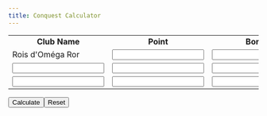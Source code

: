```yaml
---
title: Conquest Calculator
---
```


<table>
<tbody>
<tr>
<td style="text-align: center;"><strong>Club Name</strong></td>
<td style="text-align: center;"><strong>Point</strong></td>
<td style="text-align: center;"><strong>Bonus</strong></td>
</tr>
<tr>
<td>Rois d'Om&eacute;ga Ror</td>
<td><input id="club1p" maxlength="5" name="club1p" required="" type="text" /></td>
<td><input id="club1b" maxlength="2" name="club2b" required="" type="text" /></td>
</tr>
<tr>
<td><input id="club2n" maxlength="5" name="club2n" required="" type="text" /></td>
<td><input id="club2p" maxlength="5" name="club2p" required="" type="text" /></td>
<td><input id="club2b" maxlength="2" name="club2b" required="" type="text" /></td>
</tr>
<tr>
<td><input id="club3n" maxlength="5" name="club3n" required="" type="text" /></td>
<td><input id="club3p" maxlength="5" name="club3p" required="" type="text" /></td>
<td><input id="club3b" maxlength="2" name="club3b" required="" type="text" /></td>
</tr>
</tbody>
</table>
<input type="submit" name="submit" value="Calculate"><input type="reset">
